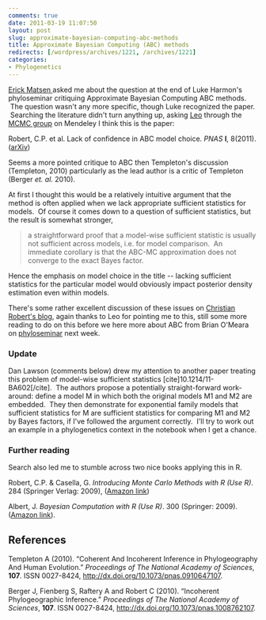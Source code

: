 ```yaml
---
comments: true
date: 2011-03-19 11:07:50
layout: post
slug: approximate-bayesian-computing-abc-methods
title: Approximate Bayesian Computing (ABC) methods
redirects: [/wordpress/archives/1221, /archives/1221]
categories:
- Phylogenetics
---
```


[Erick Matsen ](http://matsen.fhcrc.org/) asked me about the question at the end of Luke Harmon's phyloseminar critiquing Approximate Bayesian Computing ABC methods.  The question wasn't any more specific, though Luke recognized the paper.  Searching the literature didn't turn anything up, asking [Leo](http://www.mendeley.com/profiles/leonardo-de-oliveira-martins/) through the [MCMC group](http://www.mendeley.com/groups/517931/bayesian-mcmc/) on Mendeley I think this is the paper:

﻿Robert, C.P. et al. Lack of confidence in ABC model choice. _PNAS_ **I**, 8(2011). ([arXiv](http://arxiv.org/abs/1102.4432))

Seems a more pointed critique to ABC then Templeton's discussion (Templeton, 2010) particularly as the lead author is a critic of Templeton (Berger _et. al._ 2010).

At first I thought this would be a relatively intuitive argument that the method is often applied when we lack appropriate sufficient statistics for models.  Of course it comes down to a question of sufficient statistics, but the result is somewhat stronger,


> a straightforward proof that a model-wise sufficient statistic is usually not sufficient across models, i.e. for model comparison.  An immediate corollary is that the ABC-MC approximation does not converge to the exact Bayes factor.


Hence the emphasis on model choice in the title -- lacking sufficient statistics for the particular model would obviously impact posterior density estimation even within models.

There's some rather excellent discussion of these issues on [Christian Robert's blog](http://xianblog.wordpress.com/2011/03/08/error-in-abc-versus-error-in-model-choice/), again thanks to Leo for pointing me to this, still some more reading to do on this before we here more about ABC from Brian O'Meara on [phyloseminar](http://phyloseminar.org/) next week.


### Update


Dan Lawson (comments below) drew my attention to another paper treating this problem of model-wise sufficient statistics [cite]10.1214/11-BA602[/cite].  The authors propose a potentially straight-forward work-around: define a model M in which both the original models M1 and M2 are embedded.  They then demonstrate for exponential family models that sufficient statistics for M are sufficient statistics for comparing M1 and M2 by Bayes factors, if I've followed the argument correctly.  I'll try to work out an example in a phylogenetics context in the notebook when I get a chance.


### Further reading


Search also led me to stumble across two nice books applying this in R.

Robert, C.P. & Casella, G. _Introducing Monte Carlo Methods with R (Use R)_. 284 (Springer Verlag: 2009), ([Amazon link](http://www.amazon.com/Introducing-Monte-Carlo-Methods-Use/dp/1441915753))

﻿Albert, J. _Bayesian Computation with R (Use R)_. 300 (Springer: 2009). ([Amazon link](http://www.amazon.com/Bayesian-Computation-R-Use/dp/0387922970)).




## References

<p>Templeton A (2010).
&ldquo;Coherent And Incoherent Inference in Phylogeography And Human Evolution.&rdquo;
<EM>Proceedings of The National Academy of Sciences</EM>, <B>107</B>.
ISSN 0027-8424, <a href="http://dx.doi.org/10.1073/pnas.0910647107">http://dx.doi.org/10.1073/pnas.0910647107</a>.
<p>Berger J, Fienberg S, Raftery A and Robert C (2010).
&ldquo;Incoherent Phylogeographic Inference.&rdquo;
<EM>Proceedings of The National Academy of Sciences</EM>, <B>107</B>.
ISSN 0027-8424, <a href="http://dx.doi.org/10.1073/pnas.1008762107">http://dx.doi.org/10.1073/pnas.1008762107</a>.
